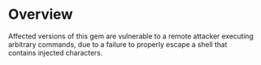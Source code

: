 # Overview

Affected versions of this gem are vulnerable to a remote attacker executing arbitrary commands, due to a failure to properly escape a shell that contains injected characters.
